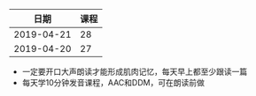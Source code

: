 日期|课程
--|--
2019-04-21|28
2019-04-20|27

- 一定要开口大声朗读才能形成肌肉记忆，每天早上都至少跟读一篇
- 每天学10分钟发音课程，AAC和DDM，可在朗读前做